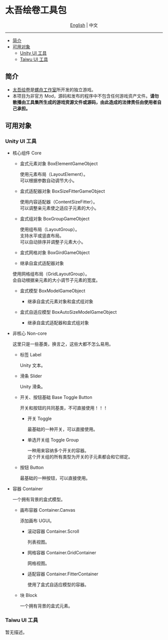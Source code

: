# 太吾绘卷工具包

<p align="center">
    <a href="README.md">English</a> | <span>中文</span>
</p>

---
+ [简介](#简介)
+ [可用对象](#可用对象)
	+ [Unity UI 工具](#Unity-UI-工具)
	+ [Taiwu UI 工具](#Taiwu-UI-工具)

## 简介

- [太吾绘卷](https://store.steampowered.com/app/838350/_The_Scroll_Of_Taiwu/)是[螺舟工作室](https://www.conchship.com.cn/)所开发的独立游戏。
- 本项目为非官方 Mod，源码和发布的程序中不包含任何游戏资产文件。**请勿散播由工具集所生成的游戏资源文件或源码，由此造成的法律责任由使用者自己承担。**

## 可用对象

### Unity UI 工具
+ 核心组件 Core

  + 盒式元素对象 BoxElementGameObject

    使用元素布局（LayoutElement）。  
    可以根据参数自动调节大小。  
    
  + 盒式适配器对象 BoxSizeFitterGameObject

    使用内容适配器（ContentSizeFitter）。  
    可以调整亲元素使之适应子元素的大小。

  + 盒式组对象 BoxGroupGameObject

    使用组布局（LayoutGroup）。  
    支持水平或竖直布局。  
    可以自动排序并调整子元素大小。

  +  盒式网格对象 BoxGirdGameObject

    + 继承自盒式适配器对象

    使用网格组布局（GridLayoutGroup）。  
    会自动根据亲元素的大小调节子元素的宽度。

  + 盒式模型 BoxModelGameObject

    + 继承自盒式元素对象和盒式组对象
    
  + 盒式自适应模型 BoxAutoSizeModelGameObject

    + 继承自盒式适配器和盒式组对象

+ 非核心 Non-core

  这里只是一些基类，换言之，这些大都不怎么易用。
  
  + 标签 Label
  
    Unity 文本。
  
  + 滑条 Slider
  
    Unity 滑条。
  
  + 开关、按钮基础 Base Toggle Button
  
    开关和按钮的共同基类，不可直接使用！！！  
  
    + 开关 Toggle
  
      最基础的一种开关，可以直接使用。
  
    + 单选开关组 Toggle Group

      一种用来容纳多个开关的容器。  
    这个开关组的所有类型为开关的子元素都会和它绑定。
  
  + 按钮 Button
  
    最基础的一种按钮，可以直接使用。
  
+ 容器 Container
  
  一个拥有背景的盒式模型。
  
  + 画布容器 Container.Canvas
  
    添加画布 UGUI。
  
    + 滚动容器 Container.Scroll
  
      列表视图。
      
    + 网格容器 Container.GridContainer
  
      网格视图。
  
    + 适配容器 Container.FitterContainer
  
      使用了盒式自适应模型的容器。
  
  + 块 Block
  
    一个拥有背景的盒式元素。

### Taiwu UI 工具
暂无描述。